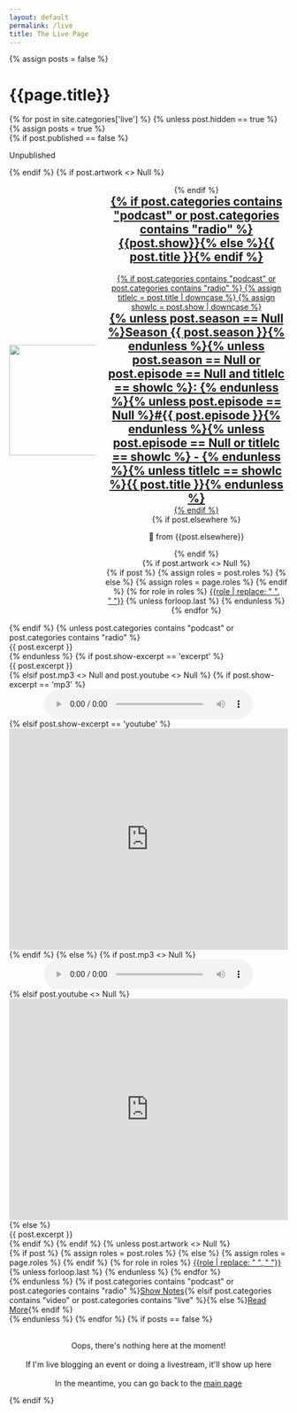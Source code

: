 ```yaml
---
layout: default
permalink: /live
title: The Live Page
---
```

{% assign posts = false %}
<h1>{{page.title}}</h1>
<div class="posts">
  {% for post in site.categories['live'] %}
  {% unless post.hidden == true %}
  {% assign posts = true %}
<article style="{% if post.categories contains "video" %}background-color: rgb(81, 180, 250); {% elsif post.categories contains "podcast" or post.categories contains "radio" %}background-color: rgb(138, 234, 146); {% elsif post.categories contains "update" %}background-color: rgba(255,128,0,0.25); {% endif %}padding: 1em;" class="post">
      {% if post.published == false %}
      <div class="post-unpublished">
        <p class="split">Unpublished</p>
      </div>
      {% endif %}
      {% if post.artwork <> Null %}
      <div style="display: grid; grid-template-columns: repeat(3, minmax(0, 1fr)); text-align: center; grid-gap: 1rem; margin:15px 0">
        <div style="display: flex; flex-direction: column; height: 100%; justify-content: center; align-items: center;"><img height=auto width="200" style="vertical-align:middle;" src="{{post.artwork}}"></div>
        <div style="grid-column-start: 2; grid-column-end: 4; display: flex; flex-direction: column; height: 100%; justify-content: center;">
      {% endif %}
      <a href="{{ site.baseurl }}{{ post.url }}">
        <h1 style="margin-top: 0;">{% if post.categories contains "podcast" or post.categories contains "radio" %}{{post.show}}{% else %}{{ post.title }}{% endif %}</h1>
        {% if post.categories contains "podcast" or post.categories contains "radio" %}
          {% assign titlelc = post.title | downcase %}
          {% assign showlc = post.show | downcase %}
          <h2 style="margin: 0;">{% unless post.season == Null %}Season {{ post.season }}{% endunless %}{% unless post.season == Null or post.episode == Null and titlelc == showlc %}: {% endunless %}{% unless post.episode == Null %}#{{ post.episode }}{% endunless %}{% unless post.episode == Null or titlelc == showlc %} - {% endunless %}{% unless titlelc == showlc %}{{ post.title }}{% endunless %}</h2>
        {% endif %}
      </a>
      <div class="post-elsewhere">
        {% if post.elsewhere %}<p style="text-align: center;">🔀 from {{post.elsewhere}}</p>{% endif %}
      </div>
      {% if post.artwork <> Null %}
      <div class="post-roles">
        {% if post %}
          {% assign roles = post.roles %}
        {% else %}
          {% assign roles = page.roles %}
        {% endif %}
        {% for role in roles %}
          <a href="{{site.baseurl}}/roles/#{{role|slugize}}">{{role | replace: " ", "&nbsp;"}}</a>
          {% unless forloop.last %}&nbsp;{% endunless %}
        {% endfor %}
      </div>
      </div>
        </div>
      {% endif %}
      {% unless post.categories contains "podcast" or post.categories contains "radio" %}
      <div class="entry">
        {{ post.excerpt }}
      </div>
      {% endunless %}
      {% if post.show-excerpt == 'excerpt' %}
    <div class="entry">
      {{ post.excerpt }}
    </div>
    {% elsif post.mp3 <> Null and post.youtube <> Null %}
    {% if post.show-excerpt == 'mp3' %}
    <div style="text-align:center">
      <audio controls style="width: 75%;">
        <source src="{{ post.mp3 }}" type="audio/mpeg">
        Your browser does not support the audio element.
      </audio>
      </div>
      {% elsif post.show-excerpt == 'youtube' %}
      <iframe width="100%" height="400em" src="https://www.youtube.com/embed/{{ post.youtube }}" frameborder="0" allow="accelerometer; autoplay; clipboard-write; encrypted-media; gyroscope; picture-in-picture" allowfullscreen></iframe>
      {% endif %}
     {% else %}
      {% if post.mp3 <> Null %}
      <div style="text-align:center">
      <audio controls style="width: 75%;">
        <source src="{{ post.mp3 }}" type="audio/mpeg">
        Your browser does not support the audio element.
      </audio>
      </div>
      {% elsif post.youtube <> Null %}
      <iframe width="100%" height="400em" src="https://www.youtube.com/embed/{{ post.youtube }}" frameborder="0" allow="accelerometer; autoplay; clipboard-write; encrypted-media; gyroscope; picture-in-picture" allowfullscreen></iframe>
      {% else %}
      <div class="entry">
        {{ post.excerpt }}
      </div>
      {% endif %}
      {% endif %}
      {% unless post.artwork <> Null %}
      <div class="post-roles">
        {% if post %}
          {% assign roles = post.roles %}
        {% else %}
          {% assign roles = page.roles %}
        {% endif %}
        {% for role in roles %}
          <a href="{{site.baseurl}}/roles/#{{role|slugize}}">{{role | replace: " ", "&nbsp;"}}</a>
          {% unless forloop.last %}&nbsp;{% endunless %}
        {% endfor %}
      </div>
      {% endunless %}
      {% if post.categories contains "podcast" or post.categories contains "radio" %}<a href="{{ site.baseurl }}{{ post.url }}" class="read-more">Show Notes</a>{% elsif post.categories contains "video" or post.categories contains "live" %}{% else %}<a href="{{ site.baseurl }}{{ post.url }}" class="read-more">Read More</a>{% endif %}
    </article>
  {% endunless %}
  {% endfor %}
  {% if posts == false %}
  <p style="text-align:center;" ><br />Oops, there's nothing here at the moment!<br /><br />If I'm live blogging an event or doing a livestream, it'll show up here<br /><br />In the meantime, you can go back to the <a href="{{ site.baseurl }}/">main page</a></p>
  {% endif %}
